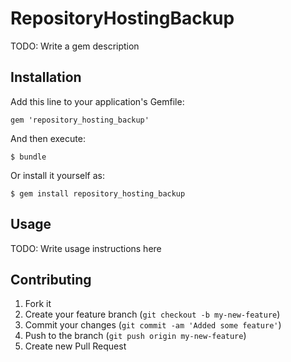 # RepositoryHostingBackup

TODO: Write a gem description

## Installation

Add this line to your application's Gemfile:

    gem 'repository_hosting_backup'

And then execute:

    $ bundle

Or install it yourself as:

    $ gem install repository_hosting_backup

## Usage

TODO: Write usage instructions here

## Contributing

1. Fork it
2. Create your feature branch (`git checkout -b my-new-feature`)
3. Commit your changes (`git commit -am 'Added some feature'`)
4. Push to the branch (`git push origin my-new-feature`)
5. Create new Pull Request

